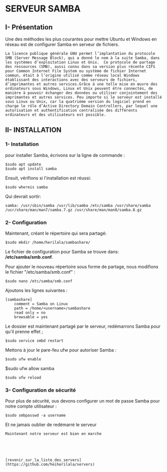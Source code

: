 # SERVEUR SAMBA

## I- Présentation
Une des méthodes les plus courantes pour mettre Ubuntu et Windows en réseau est de configurer Samba en serveur de fichiers.    
```
La licence publique générale GNU permet l’implantation du protocole SMB (Server Message Block), qui a donné le nom à la suite Samba, dans les systèmes d’exploitation Linux et Unix.  Ce protocole de partage des ressources (SMB), aussi connu dans sa version plus récente CIFS pour Common Internet File System ou système de fichier Internet commun, était à l’origine utilisé comme réseau local Windows établissant des interactions avec des serveurs de fichiers, d’imprimantes et autres services.Grâce à une telle mise en œuvre des ordinateurs sous Windows, Linux et Unix peuvent être connectés, de manière à pouvoir échanger des données ou utiliser conjointement des imprimantes et autres services. Peu importe si le serveur est installé sous Linux ou Unix, car la quatrième version du logiciel prend en charge le rôle d’Active Directory Domain Controllers, par lequel une autorisation et authentification centralisée des différents ordinateurs et des utilisateurs est possible.
```

## II- INSTALLATION
### 1- Installation
pour installer Samba, écrivons sur la ligne de commande :
```
$sudo apt update
$sudo apt install samba
```
Ensuit, vérifions si l'installation est réussi:
```
$sudo whereis samba
```
Qui devrait sortir:
```
samba: /usr/sbin/samba /usr/lib/samba /etc/samba /usr/share/samba /usr/share/man/man7/samba.7.gz /usr/share/man/man8/samba.8.gz
```

### 2- Configuration
Maintenant, créant le répertoire qui sera partagé:
```
$sudo mkdir /home/herilala/sambashare/
```

Le fichier de configuration pour Samba se trouve dans: **/etc/samba/smb.conf**.

Pour ajouter le nouveau répertoire sous forme de partage, nous modifions le fichier "/etc/samba/smb.conf" :

```
$sudo nano /etc/samba/smb.conf
```

Ajoutons les lignes suivantes :
```
[sambashare]
    comment = Samba on Linux
    path = /home/<username>/sambashare
    read only = no
    browsable = yes
```

Le dossier est maintenant partagé par le serveur, redémarrons Samba pour qu'il prenne effet ;
```
$sudo service smbd restart
```
Mettons à jour le pare-feu ufw pour autoriser Samba :
```
$sudo ufw enable
```
$sudo ufw allow samba
```
$sudo ufw reload
```

### 3- Configuration de sécurité
Pour plus de sécurité, ous devons configurer un mot de passe Samba pour notre compte utilisateur :
```
$sudo smbpasswd -a username
```
Et ne jamais oublier de redémarré le serveur
```
Maintenant notre serveur est bien en marche





[revenir_sur_la_liste_des_servers](https://github.com/heiherilala/servers)